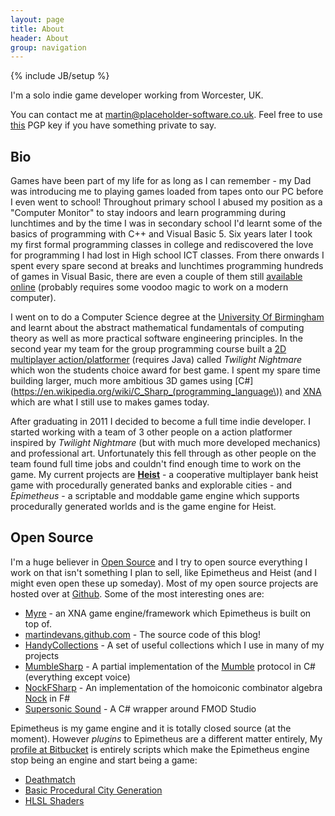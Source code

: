 ```yaml
---
layout: page
title: About 
header: About
group: navigation
---
```

{% include JB/setup %}

I'm a solo indie game developer working from Worcester, UK.  

You can contact me at <a href="mailto:martin@placeholder-software.co.uk">martin@placeholder-software.co.uk</a>. Feel free to use [this](729906C47F913D1A0EA7B0001642F34F0F6D3EBB.asc) PGP key if you have something private to say.

## Bio

Games have been part of my life for as long as I can remember - my Dad was introducing me to playing games loaded from tapes onto our PC before I even went to school! Throughout primary school I abused my position as a "Computer Monitor" to stay indoors and learn programming during lunchtimes and by the time I was in secondary school I'd learnt some of the basics of programming with C++ and Visual Basic 5. Six years later I took my first formal programming classes in college and rediscovered the love for programming I had lost in High school ICT classes. From there onwards I spent every spare second at breaks and lunchtimes programming hundreds of games in Visual Basic, there are even a couple of them still [available](http://static.placeholder-software.co.uk/AsteroidsII.zip) [online](http://static.placeholder-software.co.uk/Platformer.rar) (probably requires some voodoo magic to work on a modern computer).

I went on to do a Computer Science degree at the [University Of Birmingham](https://www.cs.bham.ac.uk/) and learnt about the abstract mathematical fundamentals of computing theory as well as more practical software engineering principles. In the second year my team for the group programming course built a [2D multiplayer action/platformer](http://static.placeholder-software.co.uk/TwilightNightmare.rar) (requires Java) called *Twilight Nightmare* which won the students choice award for best game. I spent my spare time building larger, much more ambitious 3D games using [C#](https://en.wikipedia.org/wiki/C_Sharp_(programming_language\)) and [XNA](https://en.wikipedia.org/wiki/Microsoft_XNA) which are what I still use to makes games today.

After graduating in 2011 I decided to become a full time indie developer. I started working with a team of 3 other people on a action platformer inspired by *Twilight Nightmare* (but with much more developed mechanics) and professional art. Unfortunately this fell through as other people on the team found full time jobs and couldn't find enough time to work on the game. My current projects are [**Heist**](http://placeholder-software.co.uk/) - a cooperative multiplayer bank heist game with procedurally generated banks and explorable cities - and _Epimetheus_ - a scriptable and moddable game engine which supports procedurally generated worlds and is the game engine for Heist.

## Open Source

I'm a huge believer in [Open Source](https://en.wikipedia.org/wiki/Open_source) and I try to open source everything I work on that isn't something I plan to sell, like Epimetheus and Heist (and I might even open these up someday). Most of my open source projects are hosted over at [Github](https://github.com/martindevans?tab=repositories). Some of the most interesting ones are:

 - [Myre](https://github.com/martindevans/Myre) - an XNA game engine/framework which Epimetheus is built on top of.
 - [martindevans.github.com](https://github.com/martindevans/martindevans.github.com) - The source code of this blog!
 - [HandyCollections](https://github.com/martindevans/HandyCollections) - A set of useful collections which I use in many of my projects
 - [MumbleSharp](https://github.com/martindevans/MumbleSharp) - A partial implementation of the [Mumble](http://mumble.sourceforge.net/) protocol in C# (everything except voice)
 - [NockFSharp](https://github.com/martindevans/NockFSharp) - An implementation of the homoiconic combinator algebra [Nock](http://urbit.org/) in F#
 - [Supersonic Sound](https://github.com/martindevans/SupersonicSound) - A C# wrapper around FMOD Studio
 
Epimetheus is my game engine and it is totally closed source (at the moment). However *plugins* to Epimetheus are a different matter entirely, My [profile at Bitbucket](https://bitbucket.org/martindevans) is entirely scripts which make the Epimetheus engine stop being an engine and start being a game:

 - [Deathmatch](https://bitbucket.org/martindevans/deathmatch-gamemode)
 - [Basic Procedural City Generation](https://bitbucket.org/martindevans/base-citygeneration)
 - [HLSL Shaders](https://bitbucket.org/martindevans/default-shaders)